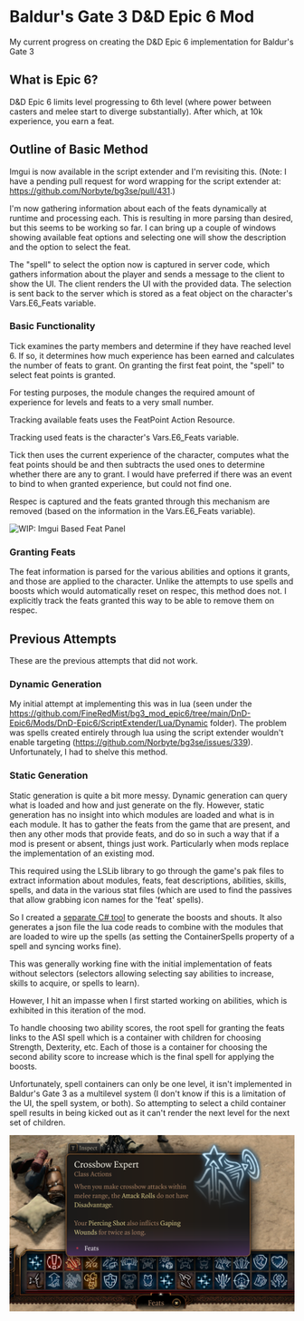 # Baldur's Gate 3 D&amp;D Epic 6 Mod

My current progress on creating the D&amp;D Epic 6 implementation for Baldur's Gate 3

## What is Epic 6?
D&amp;D Epic 6 limits level progressing to 6th level (where power between casters and melee start to diverge substantially). After which, at 10k experience, you earn a feat.

## Outline of Basic Method

Imgui is now available in the script extender and I'm revisiting this. (Note: I have a pending pull request for word wrapping for the script extender at: https://github.com/Norbyte/bg3se/pull/431.)

I'm now gathering information about each of the feats dynamically at runtime and processing each. This is resulting in more parsing than desired, but this seems to be working so far. I can bring up a couple of windows showing available feat options and selecting one will show the description and the option to select the feat.

The "spell" to select the option now is captured in server code, which gathers information about the player and sends a message to the client to show the UI. The client renders the UI with the provided data. The selection is sent back to the server which is stored as a feat object on the character's Vars.E6_Feats variable.

### Basic Functionality

Tick examines the party members and determine if they have reached level 6. If so, it determines how much experience has been earned and calculates the number of feats to grant. On granting the first feat point, the "spell" to select feat points is granted.

For testing purposes, the module changes the required amount of experience for levels and feats to a very small number.

Tracking available feats uses the FeatPoint Action Resource.

Tracking used feats is the character's Vars.E6_Feats variable.

Tick then uses the current experience of the character, computes what the feat points should be and then subtracts the used ones to determine whether there are any to grant. I would have preferred if there was an event to bind to when granted experience, but could not find one.

Respec is captured and the feats granted through this mechanism are removed (based on the information in the Vars.E6_Feats variable).

![WIP: Imgui Based Feat Panel](Readme_Assets/Imgui_Sample.png)

### Granting Feats

The feat information is parsed for the various abilities and options it grants, and those are applied to the character. Unlike the attempts to use spells and boosts which would automatically reset on respec, this method does not. I explicitly track the feats granted this way to be able to remove them on respec.

## Previous Attempts

These are the previous attempts that did not work.

### Dynamic Generation

My initial attempt at implementing this was in lua (seen under the https://github.com/FineRedMist/bg3_mod_epic6/tree/main/DnD-Epic6/Mods/DnD-Epic6/ScriptExtender/Lua/Dynamic folder). The problem was spells created entirely through lua using the script extender wouldn't enable targeting (https://github.com/Norbyte/bg3se/issues/339). Unfortunately, I had to shelve this method.

### Static Generation

Static generation is quite a bit more messy. Dynamic generation can query what is loaded and how and just generate on the fly. However, static generation has no insight into which modules are loaded and what is in each module. It has to gather the feats from the game that are present, and then any other mods that provide feats, and do so in such a way that if a mod is present or absent, things just work. Particularly when mods replace the implementation of an existing mod.

This required using the LSLib library to go through the game's pak files to extract information about modules, feats, feat descriptions, abilities, skills, spells, and data in the various stat files (which are used to find the passives that allow grabbing icon names for the 'feat' spells).

So I created a [separate C# tool](https://github.com/FineRedMist/bg3_feat_generator_dotnet) to generate the boosts and shouts. It also generates a json file the lua code reads to combine with the modules that are loaded to wire up the spells (as setting the ContainerSpells property of a spell and syncing works fine).

This was generally working fine with the initial implementation of feats without selectors (selectors allowing selecting say abilities to increase, skills to acquire, or spells to learn).

However, I hit an impasse when I first started working on abilities, which is exhibited in this iteration of the mod.

To handle choosing two ability scores, the root spell for granting the feats links to the ASI spell which is a container with children for choosing Strength, Dexterity, etc. Each of those is a container for choosing the second ability score to increase which is the final spell for applying the boosts.

Unfortunately, spell containers can only be one level, it isn't implemented in Baldur's Gate 3 as a multilevel system (I don't know if this is a limitation of the UI, the spell system, or both). So attempting to select a child container spell results in being kicked out as it can't render the next level for the next set of children.

![Deprecated Spell Based Feat Panel](Readme_Assets/FeatPanel.png)
